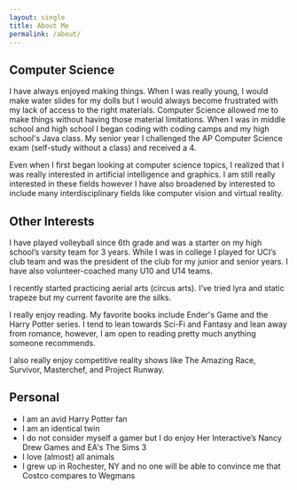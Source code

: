 ```yaml
---
layout: single
title: About Me
permalink: /about/
---
```


## Computer Science
I have always enjoyed making things. When I was really young, I would make water slides for my dolls but I would always become frustrated with my lack of access to the right materials. Computer Science allowed me to make things without having those material limitations. When I was in middle school and high school I began coding with coding camps and my high school's Java class. My senior year I challenged the AP Computer Science exam (self-study without a class) and received a 4.

Even when I first began looking at computer science topics, I realized that I was really interested in artificial intelligence and graphics. I am still really interested in these fields however I have also broadened by interested to include many interdisciplinary fields like computer vision and virtual reality.

## Other Interests
I have played volleyball since 6th grade and was a starter on my high school’s varsity team for 3 years.  While I was in college I played for UCI’s club team and was the president of the club for my junior and senior years.  I have also volunteer-coached many U10 and U14 teams.

I recently started practicing aerial arts (circus arts).  I’ve tried lyra and static trapeze but my current favorite are the silks.

I really enjoy reading. My favorite books include Ender's Game and the Harry Potter series. I tend to lean towards Sci-Fi and Fantasy and lean away from romance, however, I am open to reading pretty much anything someone recommends.

I also really enjoy competitive reality shows like The Amazing Race, Survivor, Masterchef, and Project Runway.

## Personal
- I am an avid Harry Potter fan
- I am an identical twin
- I do not consider myself a gamer but I do enjoy Her Interactive’s Nancy Drew Games and EA's The Sims 3
- I love (almost) all animals
- I grew up in Rochester, NY and no one will be able to convince me that Costco compares to Wegmans

